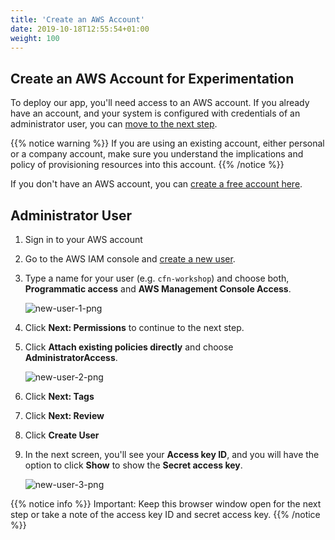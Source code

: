 ```yaml
---
title: 'Create an AWS Account'
date: 2019-10-18T12:55:54+01:00
weight: 100
---
```


## Create an AWS Account for Experimentation

To deploy our app, you'll need access to an AWS account. If you already have an account, and your system is configured
with credentials of an administrator user, you can [move to the next step](../awscli).

{{% notice warning %}}
If you are using an existing account, either personal or a company account, make sure you understand the implications
and policy of provisioning resources into this account.
{{% /notice %}}

If you don't have an AWS account, you can [create a free account here](https://portal.aws.amazon.com/billing/signup).

## Administrator User

1. Sign in to your AWS account
1. Go to the AWS IAM console and [create a new user](https://console.aws.amazon.com/iam/home?#/users$new).
1. Type a name for your user (e.g. `cfn-workshop`) and choose both, **Programmatic access** and **AWS Management Console Access**.

    ![new-user-1-png](account/new-user-1.png)

1. Click **Next: Permissions** to continue to the next step.
1. Click **Attach existing policies directly** and choose **AdministratorAccess**.

    ![new-user-2-png](account/new-user-2.png)

1. Click **Next: Tags**
1. Click **Next: Review**
1. Click **Create User**
1. In the next screen, you'll see your **Access key ID**, and you will have the option to click **Show** to show the **Secret access key**.

    ![new-user-3-png](account/new-user-3.png)

{{% notice info %}}
Important: Keep this browser window open for the next step or take a note of the access key ID and secret access key.
{{% /notice %}}
